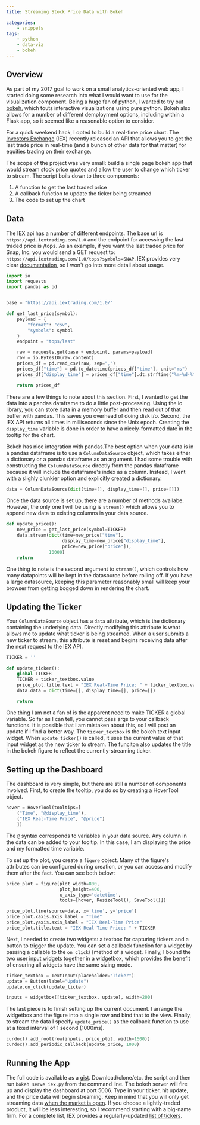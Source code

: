 ```yaml
---
title: Streaming Stock Price Data with Bokeh

categories:
    - snippets
tags:
    - python
    - data-viz
    - bokeh
---
```


## Overview 
As part of my 2017 goal to work on a small analytics-oriented web app, I started doing some research into what I would want to use for the visualization component. Being a huge fan of python, I wanted to try out [bokeh](http://bokeh.pydata.org/en/latest/), which touts interactive visualizations using pure python. Bokeh also allows for a number of different demployment options, including within a Flask app, so it seemed like a reasonable option to consider.

For a quick weekend hack, I opted to build a real-time price chart. The [Investors Exchange](https://www.iextrading.com/) (IEX) recently released an API that allows you to get the last trade price in real-time (and a bunch of other data for that matter) for equities trading on their exchange. 

The scope of the project was very small: build a single page bokeh app that would stream stock price quotes and allow the user to change which ticker to stream. The script boils down to three components:

1. A function to get the last traded price
2. A callback function to update the ticker being streamed
3. The code to set up the chart

## Data
The IEX api has a number of different endpoints. The base url is ```https://api.iextrading.com/1.0``` and the endpoint for accessing the last traded price is /tops. As an example, if you want the last traded price for Snap, Inc. you would send a GET request to: ```https://api.iextrading.com/1.0/tops?symbols=SNAP```. IEX provides very clear [documentation](https://www.iextrading.com/developer/), so I won't go into more detail about usage.

```python
import io
import requests
import pandas as pd


base = "https://api.iextrading.com/1.0/"

def get_last_price(symbol):
    payload = {
        "format": "csv",
        "symbols": symbol
    }
    endpoint = "tops/last"

    raw = requests.get(base + endpoint, params=payload)
    raw = io.BytesIO(raw.content)
    prices_df = pd.read_csv(raw, sep=",")
    prices_df["time"] = pd.to_datetime(prices_df["time"], unit="ms")
    prices_df["display_time"] = prices_df["time"].dt.strftime("%m-%d-%Y %H:%M:%S.%f")

    return prices_df
```

There are a few things to note about this section. First, I wanted to get the data into a pandas dataframe to do a little post-processing. Using the io library, you can store data in a memory buffer and then read out of that buffer with pandas. This saves you overhead of doing disk i/o. Second, the IEX API returns all times in milliseconds since the Unix epoch. Creating the ```display_time``` variable is done in order to have a nicely-formatted date in the tooltip for the chart. 

Bokeh has nice integration with pandas.The best option when your data is in a pandas dataframe is to use a ```ColumnDataSource``` object, which takes either a dictionary or a pandas dataframe as an argument. I had some trouble with constructing the ```ColumnDataSource``` directly from the pandas dataframe because it will include the dataframe's index as a column. Instead, I went with a slighly clunkier option and explicitly created a dictionary. 

```python
data = ColumnDataSource(dict(time=[], display_time=[], price=[]))
```
Once the data source is set up, there are a number of methods availabe. However, the only one I will be using is ```stream()``` which allows you to append new data to existing columns in your data source. 

```python
def update_price():
    new_price = get_last_price(symbol=TICKER)
    data.stream(dict(time=new_price["time"],
                     display_time=new_price["display_time"],
                     price=new_price["price"]), 
                10000)
    return
```

One thing to note is the second argument to ```stream()```, which controls how many datapoints will be kept in the datasource before rolling off. If you have a large datasource, keeping this parameter reasonably small will keep your browser from getting bogged down in rendering the chart.


## Updating the Ticker
Your ```ColumnDataSource``` object has a ```data``` attribute, which is the dictionary containing the underlying data. Directly modifying this attribute is what allows me to update what ticker is being streamed. When a user submits a new ticker to stream, this attribute is reset and begins receiving data after the next request to the IEX API.

```python
TICKER = ''

def update_ticker():
    global TICKER
    TICKER = ticker_textbox.value
    price_plot.title.text = "IEX Real-Time Price: " + ticker_textbox.value
    data.data = dict(time=[], display_time=[], price=[])

    return
```

One thing I am not a fan of is the apparent need to make TICKER a global variable. So far as I can tell, you cannot pass args to your callback functions. It is possible that I am mistaken about this, so I will post an update if I find a better way. The ```ticker_textbox``` is the bokeh text input widget. When ```update_ticker()``` is called, it uses the current value of that input widget as the new ticker to stream. The funciton also updates the title in the bokeh figure to reflect the currently-streaming ticker.

## Setting up the Dashboard
The dashboard is very simple, but there are still a number of components involved. First, to create the tooltip, you do so by creating a HoverTool object. 

```python
hover = HoverTool(tooltips=[
    ("Time", "@display_time"),
    ("IEX Real-Time Price", "@price")
    ])
```

The ```@``` syntax corresponds to variables in your data source. Any column in the data can be added to your tooltip. In this case, I am displaying the price and my formatted time variable.

To set up the plot, you create a ```figure``` object. Many of the figure's attributes can be configured during creation, or you can access and modify them after the fact. You can see both below:

```python
price_plot = figure(plot_width=800,
                    plot_height=400,
                    x_axis_type='datetime',
                    tools=[hover, ResizeTool(), SaveTool()])

price_plot.line(source=data, x='time', y='price')
price_plot.xaxis.axis_label = "Time"
price_plot.yaxis.axis_label = "IEX Real-Time Price"
price_plot.title.text = "IEX Real Time Price: " + TICKER
```

Next, I needed to create two widgets: a textbox for capturing tickers and a button to trigger the update. You can set a callback function for a widget by passing a callable to the ```on_click()```method of a widget. Finally, I bound the two user input widgets together in a widgetbox, which provides the benefit of ensuring all widgets have the same sizing mode. 

```python
ticker_textbox = TextInput(placeholder="Ticker")
update = Button(label="Update")
update.on_click(update_ticker)

inputs = widgetbox([ticker_textbox, update], width=200)
```

The last piece is to finish setting up the current document. I arrange the widgetbox and the figure into a single row and bind that to the view. Finally, to stream the data I specify ```update_price()``` as the callback function to use at a fixed interval of 1 second (1000ms).

```python
curdoc().add_root(row(inputs, price_plot, width=1600))
curdoc().add_periodic_callback(update_price, 1000)
```

## Running the App
The full code is available as a [gist](https://gist.github.com/zduey/66ed98cf3fc2b161df47c0c08954dc62). Download/clone/etc. the script and then run ```bokeh serve iex.py``` from the command line. The bokeh server will fire up and display the dashboard at port 5006. Type in your ticker, hit update, and the price data will begin streaming. Keep in mind that you will only get streaming data [when the market is open](https://www.iextrading.com/trading/). If you choose a lightly-traded product, it will be less interesting, so I recommend starting with a big-name firm. For a complete list, IEX provides a regularly-updated [list of tickers](https://www.iextrading.com/trading/eligible-symbols/).